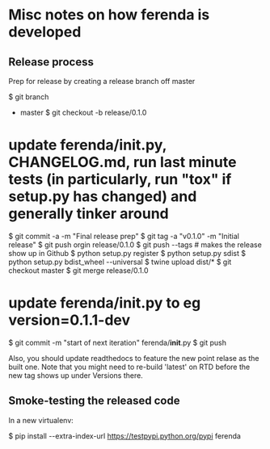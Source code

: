 Misc notes on how ferenda is developed
======================================

Release process
---------------

Prep for release by creating a release branch off master

$ git branch
* master
$ git checkout -b release/0.1.0
# update ferenda/__init__.py, CHANGELOG.md, run last minute tests (in particularly, run "tox" if setup.py has changed) and generally tinker around
$ git commit -a -m "Final release prep"
$ git tag -a "v0.1.0" -m "Initial release"
$ git push orgin release/0.1.0
$ git push --tags # makes the release show up in Github
$ python setup.py register
$ python setup.py sdist 
$ python setup.py bdist_wheel --universal
$ twine upload dist/*
$ git checkout master
$ git merge release/0.1.0
# update ferenda/__init__.py to eg version=0.1.1-dev
$ git commit -m "start of next iteration" ferenda/__init__.py
$ git push


Also, you should update readthedocs to feature the new point relase as
the built one. Note that you might need to re-build 'latest' on RTD
before the new tag shows up under Versions there.

Smoke-testing the released code
-------------------------------

In a new virtualenv:

$ pip install --extra-index-url https://testpypi.python.org/pypi ferenda

